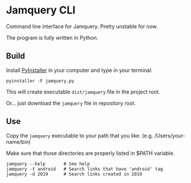 # Jamquery CLI

Command line interface for Jamquery.
Pretty unstable for now.

The program is fully written in Python.


## Build

Install [PyInstaller](https://pyinstaller.readthedocs.io/en/stable/) in your computer and type in your terminal:

```
pyinstaller -F jamquery.py
```

This will create executable `dist/jamquery` file in the project root.

Or... just download the `jamquery` file in repository root.


## Use

Copy the `jamquery` executable to your path that you like. (e.g. /Users/your-name/bin)

Make sure that those directories are properly listed in $PATH variable.

```
jamquery --help       # See help
jamquery -t android   # Search links that have 'android' tag
jamquery -d 2019      # Search links created in 2019
```
